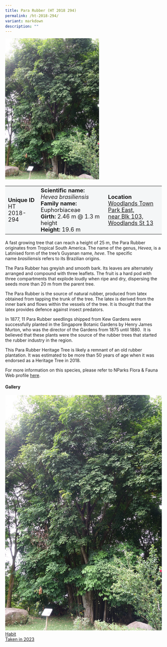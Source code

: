 ```yaml
---
title: Para Rubber (HT 2018 294)
permalink: /ht-2018-294/
variant: markdown
description: ""
---
```

<div class="isomer-image-wrapper">
<img style="width: 60%" src="/images/Heritage_trees_photos/hevbra_ht2018-294_habit.jpg">
</div><table style="minWidth: 100px; font-size: 18px; background: #F4F6F7">
<tbody><tr>
<td rowspan="1" colspan="1">
<strong>Unique ID</strong>
<br>HT 2018-294
</td>
<td rowspan="1" colspan="1">
<strong>Scientific name:</strong> <em>Hevea brasiliensis</em>
<br><strong>Family name: </strong>Euphorbiaceae
<br><strong>Girth: </strong>2.46 m @ 1.3 m height
<br><strong>Height: </strong>19.6 m
</td>
<td rowspan="1" colspan="1">
<strong>Location</strong><a href="https://www.onemap.gov.sg/?lat=1.4366399999795962&amp;lng=103.78023999999381">
 <br>Woodlands Town Park East,<br>near Blk 103, Woodlands St 13</a>
</td>
</tr>
</tbody>
</table>
<p>A fast growing tree that can reach a height of 25 m, the Para Rubber originates from Tropical South America. The name of the genus,&nbsp;<em>Hevea</em>, is a Latinised form of the tree’s Guyanan name,&nbsp;<em>heve</em>. The specific name&nbsp;<em>brasiliensis</em>&nbsp;refers to its Brazilian origins.</p>

<p>The Para Rubber has greyish and smooth bark. Its leaves are alternately arranged and compound with three leaflets. The fruit is a hard pod with three compartments that explode loudly when ripe and dry, dispersing the seeds more than 20 m from the parent tree.</p>

<p>The Para Rubber is the source of natural rubber, produced from latex obtained from tapping the trunk of the tree. The latex is derived from the inner bark and flows within the vessels of the tree. It is thought that the latex provides defence against insect predators.</p>

<p>In 1877, 11 Para Rubber seedlings shipped from Kew Gardens were successfully planted in the Singapore Botanic Gardens by Henry James Murton, who was the director of the Gardens from 1875 until 1880.&nbsp; It is believed that these plants were the source of the rubber trees that started the rubber industry in the region.</p>

<p>This Para Rubber Heritage Tree is likely a remnant of an old rubber plantation. It was estimated to be more than 50 years of age when it was endorsed as a Heritage Tree in 2018.</p>

<p>For more information on this species, please refer to NParks Flora &amp; Fauna Web profile
 <a href="https://www.nparks.gov.sg/florafaunaweb/flora/2/9/2953">here</a>.</p>

<h4><b>Gallery</b></h4>
<div class="isomer-card-grid">
<a href="/images/Heritage_trees_photos/hevbra_ht2018-294_habit.jpg" class="isomer-card">
<div class="isomer-card-image">
<div class="isomer-image-wrapper"><img src="/images/Heritage_trees_photos/hevbra_ht2018-294_habit.jpg"></div></div>
<div class="isomer-card-body"><div class="isomer-card-title">Habit</div><div class="isomer-card-description">Taken in 2023</div></div></a><p></p></div>